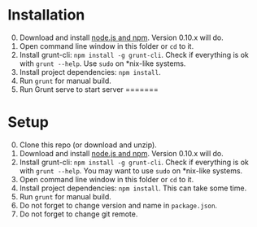 Installation
============

0. Download and install [node.js and npm](http://nodejs.org/). Version 0.10.x will do.
1. Open command line window in this folder or `cd` to it.
2. Install grunt-cli: `npm install -g grunt-cli`. Check if everything is ok with `grunt --help`. Use `sudo` on *nix-like systems.
3. Install project dependencies: `npm install`.
4. Run `grunt` for manual build.
5. Run Grunt serve to start server
=======

Setup
============

0. Clone this repo (or download and unzip).
1. Download and install [node.js and npm](http://nodejs.org/). Version 0.10.x will do.
2. Install grunt-cli: `npm install -g grunt-cli`. Check if everything is ok with `grunt --help`. You may want to use `sudo` on *nix-like systems.
3. Open command line window in this folder or `cd` to it.
4. Install project dependencies: `npm install`. This can take some time.
5. Run `grunt` for manual build.
6. Do not forget to change version and name in `package.json`.
7. Do not forget to change git remote.


